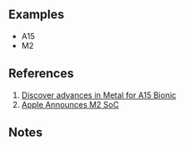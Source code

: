 
## Examples

* A15
* M2

## References

1. [Discover advances in Metal for A15 Bionic](https://developer.apple.com/videos/play/tech-talks/10876/)
2. [Apple Announces M2 SoC](https://www.anandtech.com/show/17431/apple-announces-m2-soc-apple-silicon-updated-for-2022)

## Notes
